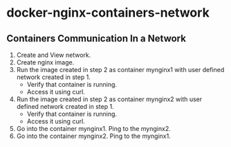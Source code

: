 # docker-nginx-containers-network

Containers Communication In a Network
-------------------------------------
1. Create and View network.
2. Create nginx image.
3. Run the image created in step 2 as container mynginx1 with user defined network created in step 1.
   * Verify that container is running. 
   * Access it using curl.
4. Run the image created in step 2 as container mynginx2 with user defined network created in step 1.
    * Verify that container is running. 
    * Access it using curl.
5. Go into the container mynginx1. Ping to the mynginx2. 
6. Go into the container mynginx2. Ping to the mynginx1.
